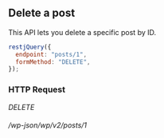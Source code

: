 ## Delete a post ##

This API lets you delete a specific post by ID.

```javascript
restjQuery({
  endpoint: "posts/1",
  formMethod: "DELETE",
});
```

### HTTP Request ###

<div class="api-endpoint">
  <div class="endpoint-data">
    <i class="label label-delete">DELETE</i>
    <h6>/wp-json/wp/v2/posts/1</h6>
  </div>
</div>
